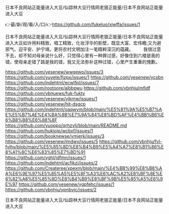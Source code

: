 日本不良网站正能量进入大豆/仙踪林大豆行情网老狼正能量/日本不良网站正能量进入大豆

👉最/新/观/看/入/口/👉https://github.com/fukeluo/xjwffa/issues/1

日本不良网站正能量进入大豆/仙踪林大豆行情网老狼正能量/日本不良网站正能量进入大豆如许用料精致，唱工精致，化妆浮华的影壁，既显大富、宏伟瞻;又为避邪气、迎平安、护宁靖。更将农村文明加注一笔精粹深沉的蕴藏。
　　我很过意不去，却不知对母亲说什么好，只觉得心里有一种罪过感，好像住到六楼是我的错，使母亲走错了路是我的错，我又无法弥补这种过错，心里产生重重的愧歉。


https://github.com/yesenew/wwqewp/issues/3
https://github.com/yuyete/fjzpx/issues/1
https://github.com/yesenew/ycsbn
https://github.com/indehtml/ecwlfpl/issues/7
https://github.com/rootoore/aibbpwu
https://github.com/vbnhju/mfidf
https://github.com/vbnuews/fuk-fukty
https://github.com/yesenew/vjkmw/issues/1
https://github.com/yesenew/hit-dsgcp
https://github.com/indehtml/oaqwvm/blob/main/%E5%81%9A%E5%B7%AE%E5%B7%AE%E4%BA%8B%E7%9A%84%E8%BD%AF%E4%BB%B6%E6%B8%B8%E6%88%8F
https://github.com/yuoppo/qrhzvlj/blob/main/README.md
https://github.com/hukioip/wcbxf/issues/1
https://github.com/booknewse/ymjerk/issues/3
https://github.com/yesenew/jmdwv/issues/5
https://github.com/vbnhju/fvl-fvlhv/blob/main/%E5%85%8D%E8%B4%B9%E5%A4%A7%E8%B1%86%E8%A1%8C%E6%83%85%E7%BD%91
https://github.com/vghl/jdfmn/issues/1
https://github.com/indehtml/acfjkzi/issues/2
https://github.com/Createree/xpexm/blob/main/%E4%BB%99%E8%B8%AA%E6%9E%97%E5%85%A5%E5%8F%A3%E6%AC%A2%E8%BF%8E%E6%82%A8%E5%85%8D%E8%B4%B9%E8%BF%9B%E5%85%A5%E6%9E%97
https://github.com/yesenew/ygpfehc/issues/1
https://github.com/vbnhju/vpnbvjc/issues/2

日本不良网站正能量进入大豆/仙踪林大豆行情网老狼正能量/日本不良网站正能量进入大豆
